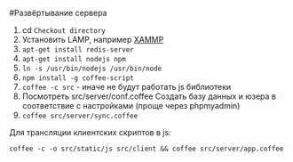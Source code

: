 #Развёртывание сервера
1. cd `Checkout directory`
1. Установить LAMP, например [XAMMP](http://help.ubuntu.ru/wiki/xampp)
1. `apt-get install redis-server`
1. `apt-get install nodejs npm`
1. `ln -s /usr/bin/nodejs /usr/bin/node`
1. `npm install -g coffee-script`
1. `coffee -c src` - иначе не будут работать js библиотеки
1. Посмотреть src/server/conf.coffee
Создать базу данных и юзера в соответствие с настройками (проще через phpmyadmin)
1. `coffee src/server/sync.coffee`

Для трансляции клиентских скриптов в js:

`coffee -c -o src/static/js src/client && coffee src/server/app.coffee`
